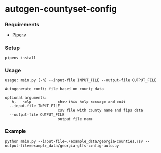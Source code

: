 # autogen-countyset-config
### Requirements
* [Pipenv](https://pipenv-fork.readthedocs.io/en/latest/install.html)

### Setup 
```
pipenv install
```

### Usage
```
usage: main.py [-h] --input-file INPUT_FILE --output-file OUTPUT_FILE

Autogenerate config file based on county data

optional arguments:
  -h, --help            show this help message and exit
  --input-file INPUT_FILE
                        csv file with county name and fips data
  --output-file OUTPUT_FILE
                        output file name
```

### Example 
```
python main.py --input-file=./example_data/georgia-counties.csv --output-file=example_data/georgia-gtfs-config-auto.py
```